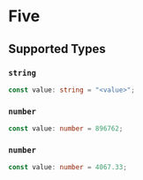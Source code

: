 # Five


## Supported Types

### `string`

```typescript
const value: string = "<value>";
```

### `number`

```typescript
const value: number = 896762;
```

### `number`

```typescript
const value: number = 4067.33;
```

